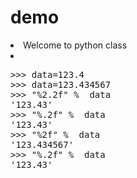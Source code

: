# demo

<li> Welcome to python class <li>

<pre>
>>> data=123.4
>>> data=123.434567
>>> "%2.2f" %  data
'123.43'
>>> "%.2f" %  data
'123.43'
>>> "%2f" %  data
'123.434567'
>>> "%.2f" %  data
'123.43'
</pre>
